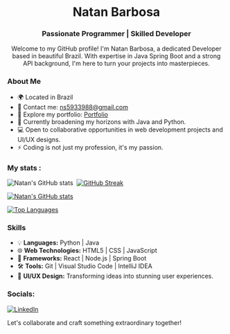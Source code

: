 <div align="center">
  <h1>Natan Barbosa</h1>
  <h3>Passionate Programmer | Skilled Developer</h3>
</div>

<div align="center">
  <p>Welcome to my GitHub profile! I'm Natan Barbosa, a dedicated Developer based in beautiful Brazil. With expertise in Java Spring Boot and a strong API background, I'm here to turn your projects into masterpieces.</p>
</div>

### About Me

- 🌍 Located in Brazil
- 📧 Contact me: [ns5933988@gmail.com](mailto:ns5933988@gmail.com)
- 💼 Explore my portfolio: [Portfolio](https://github.com/natanbs-dev)
- 🌱 Currently broadening my horizons with Java and Python.
- 💻 Open to collaborative opportunities in web development projects and UI/UX designs.
- ⚡ Coding is not just my profession, it's my passion.

###  My stats :

![Natan's GitHub stats](https://github-readme-stats.vercel.app/api?username=natanb-dev&show_icons=true&theme=radical) 
[![GitHub Streak](http://github-readme-streak-stats.herokuapp.com/natanb-dev?theme=dark&hide_border=true&border_radius=5)](https://git.io/streak-stats)

[![Natan's GitHub stats](https://github-readme-stats.vercel.app/api?username=natanbs-dev)](https://github.com/natanbs-dev/github-readme-stats)


[![Top Languages](https://github-readme-stats.vercel.app/api/top-langs/?username=natanb-dev&layout=compact)](https://github.com/devgferreira/github-readme-stats)

### Skills

- 💡 **Languages:** Python | Java
- 🌐 **Web Technologies:** HTML5 | CSS | JavaScript
- 🚀 **Frameworks:** React | Node.js | Spring Boot
- 🛠 **Tools:** Git | Visual Studio Code | IntelliJ IDEA
- 🎨 **UI/UX Design:** Transforming ideas into stunning user experiences.

### Socials:
[![LinkedIn](https://img.shields.io/badge/LinkedIn-%230077B5.svg?logo=linkedin&logoColor=white)](https://www.linkedin.com/in/natan-barbosa-dev//)

Let's collaborate and craft something extraordinary together!
